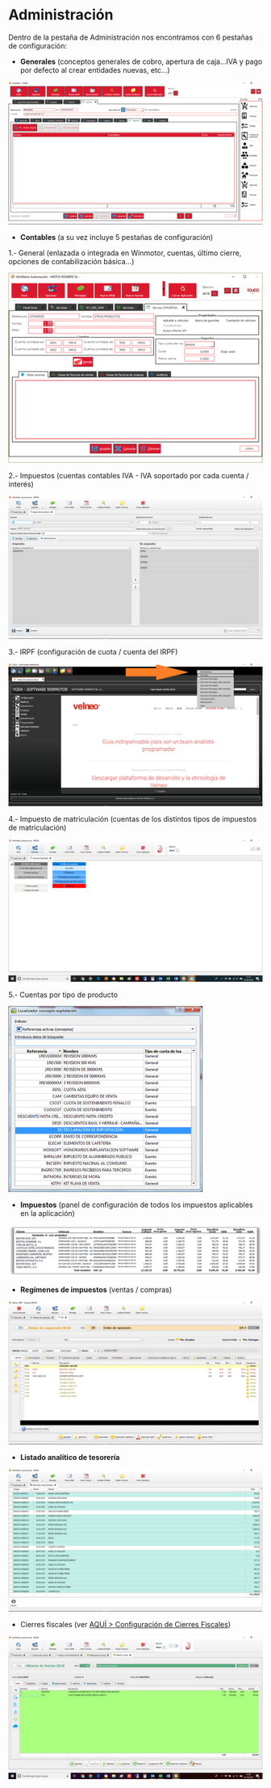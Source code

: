 # Administración

Dentro de la pestaña de Administración nos encontramos con 6 pestañas de configuración:

* **Generales** \(conceptos generales de cobro, apertura de caja...IVA y pago por defecto al crear entidades nuevas, etc...\)

![](../../../.gitbook/assets/image%20%28420%29.png)

* **Contables** \(a su vez incluye 5 pestañas de configuración\)

1.- General \(enlazada o integrada en Winmotor, cuentas, último cierre, opciones de contabilización básica...\)

![](../../../.gitbook/assets/image%20%28543%29.png)

2.- Impuestos \(cuentas contables IVA - IVA soportado por cada cuenta / interés\)

![](../../../.gitbook/assets/image%20%2819%29.png)

3.- IRPF \(configuración de cuota / cuenta del IRPF\)

![](../../../.gitbook/assets/image%20%28331%29.png)

4.- Impuesto de matriculación \(cuentas de los distintos tipos de impuestos de matriculación\)

![](../../../.gitbook/assets/image%20%2871%29.png)

5.- Cuentas por tipo de producto

![](../../../.gitbook/assets/image%20%28459%29.png)

* **Impuestos** \(panel de configuración de todos los impuestos aplicables en la aplicación\)

![](../../../.gitbook/assets/image%20%28128%29.png)

* **Regímenes de impuestos** \(ventas / compras\)

![](../../../.gitbook/assets/image%20%28175%29.png)

* **Listado analítico de tesorería**

![](../../../.gitbook/assets/image%20%28315%29.png)

* Cierres fiscales \(ver [AQUÍ &gt; Configuración de Cierres Fiscales](../../administracion/enlace-contable/cierres-fiscales.md)\)

![](../../../.gitbook/assets/image%20%28440%29.png)





